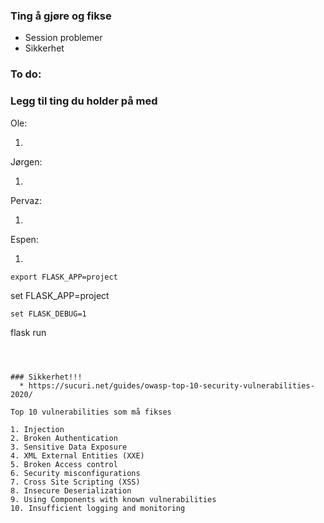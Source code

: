 ### Ting å gjøre og fikse
  * Session problemer
  * Sikkerhet

### To do:
### Legg til ting du holder på med
Ole:
    
1. 
  
Jørgen:

1. 

Pervaz:

1. 

Espen:

1. 


```
export FLASK_APP=project
```
set FLASK_APP=project
```
set FLASK_DEBUG=1
```
flask run
```



### Sikkerhet!!!
  * https://sucuri.net/guides/owasp-top-10-security-vulnerabilities-2020/

Top 10 vulnerabilities som må fikses

1. Injection
2. Broken Authentication
3. Sensitive Data Exposure
4. XML External Entities (XXE)
5. Broken Access control
6. Security misconfigurations
7. Cross Site Scripting (XSS)
8. Insecure Deserialization
9. Using Components with known vulnerabilities
10. Insufficient logging and monitoring
